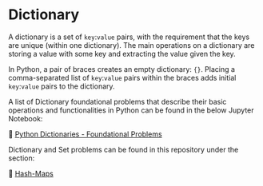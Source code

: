 # Dictionary

<p> A dictionary is a set of <code>key</code>:<code>value</code> pairs, with the requirement that the keys are unique (within one dictionary). The main operations on a dictionary are storing a value with some key and extracting the value given the key.</p>

<p> In Python, a pair of braces creates an empty dictionary: <code>{}</code>. Placing a comma-separated list of <code>key</code>:<code>value</code> pairs within the braces adds initial <code>key</code>:<code>value</code> pairs to the dictionary.</p>

<p> A list of Dictionary foundational problems that describe their basic operations and functionalities in Python can be found in the below Jupyter Notebook: </p> 

:link: [Python Dictionaries - Foundational Problems](Python%20Dictionaries%20-%20Foundational%20Problems.ipynb)

<p> Dictionary and Set problems can be found in this repository under the section:</p> 

:link: [Hash-Maps](/2%20Data%20Structures/README.md)




